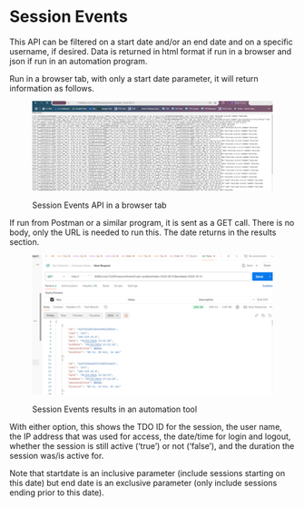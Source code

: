 # Session Events

This API can be filtered on a start date and/or an end date and on a specific username, if desired.  Data is returned in html format if run in a browser and json if run in an automation program.

&#x20;Run in a browser tab, with only a start date parameter, it will return information as follows.

&#x20;&#x20;

<figure><img src="../../../../../.gitbook/assets/image (28) (1).png" alt=""><figcaption><p>Session Events API in a browser tab</p></figcaption></figure>

&#x20; If run from Postman or a similar program, it is sent as a GET call.  There is no body, only the URL is needed to run this.  The date returns in the results section.

&#x20;&#x20;

<figure><img src="../../../../../.gitbook/assets/image (29) (1).png" alt=""><figcaption><p>Session Events results in an automation tool</p></figcaption></figure>

&#x20; With either option, this shows the TDO ID for the session, the user name, the IP address that was used for access, the date/time for login and logout, whether the session is still active (‘true’) or not (‘false’), and the duration the session was/is active for.

&#x20;Note that startdate is an inclusive parameter (include sessions starting on this date) but end date is an exclusive parameter (only include sessions ending prior to this date).
